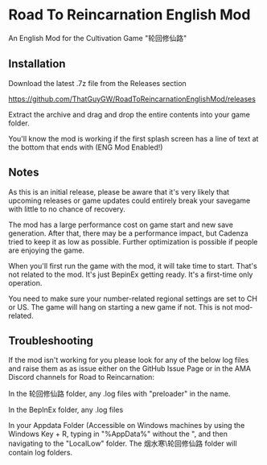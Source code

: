 # Road To Reincarnation English Mod

An English Mod for the Cultivation Game "轮回修仙路"

## Installation

Download the latest .7z file from the Releases section

https://github.com/ThatGuyGW/RoadToReincarnationEnglishMod/releases

Extract the archive and drag and drop the entire contents into your game folder.

You'll know the mod is working if the first splash screen has a line of text at the bottom that ends with (ENG Mod Enabled!)

## Notes

As this is an initial release, please be aware that it's very likely that upcoming releases or game updates could entirely break your savegame with little to no chance of recovery.

The mod has a large performance cost on game start and new save generation. 
After that, there may be a performance impact, but Cadenza tried to keep it as low as possible. Further optimization is possible if people are enjoying the game. 

When you'll first run the game with the mod, it will take time to start. That's not related to the mod. It's just BepinEx getting ready. It's a first-time only operation.
 
You need to make sure your number-related regional settings are set to CH or US. The game will hang on starting a new game if not. This is not mod-related.

## Troubleshooting

If the mod isn't working for you please look for any of the below log files and raise them as as issue either on the GitHub Issue Page or in the AMA Discord channels for Road to Reincarnation:

In the 轮回修仙路 folder, any .log files with "preloader" in the name.

In the BepInEx folder, any .log files

In your Appdata Folder (Accessible on Windows machines by using the Windows Key + R, typing in "%AppData%" without the ", and then navigating to the "LocalLow" folder. The 烟水寒\轮回修仙路 folder will contain log folders.
